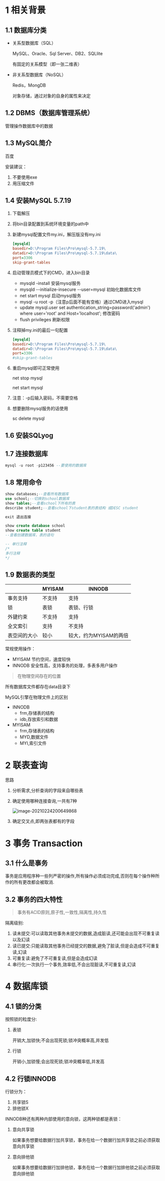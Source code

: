 # 1 相关背景

## 1.1 数据库分类

- 关系型数据库（SQL）

  MySQL、Oracle、Sql Server、DB2、SQLlite

  有固定的关系模型（即一张二维表）

- 非关系型数据库（NoSQL）

  Redis，MongDB

  对象存储，通过对象的自身的属性来决定



## 1.2 DBMS（数据库管理系统）

管理操作数据库中的数据

## 1.3 MySQL简介

百度



安装建议：

1. 不要使用exe
2. 用压缩文件



## 1.4 安装MySQL 5.7.19

1. 下载解压

2. 将bin目录配置到系统环境变量的path中

3. 新建mysql配置文件my.ini，解压版没有my.ini

   ``` ini
   [mysqld]
   basedir=D:\Program Files\Pro\mysql-5.7.19\
   datadir=D:\Program Files\Pro\mysql-5.7.19\data\
   port=3306
   skip-grant-tables
   ```

4. 启动管理员模式下的CMD，进入bin目录

   - mysqld -install 安装mysql服务
   - mysqld --initialize-insecure --user=mysql 初始化数据库文件
   - net start mysql 启动mysql服务
   - mysql -u root -p（注意p后面不能有空格）通过CMD进入mysql
   - update mysql.user set authentication_string=password('admin') where user='root' and Host='localhost'; 修改密码
   - flush privileges 刷新权限

5. 注释掉my.ini的最后一句配置

   ``` ini
   [mysqld]
   basedir=D:\Program Files\Pro\mysql-5.7.19\
   datadir=D:\Program Files\Pro\mysql-5.7.19\data\
   port=3306
   #skip-grant-tables
   ```

6. 重启mysql即可正常使用

   net stop mysql

   net start mysql

7. 注意：-p后输入密码，不需要空格

8. 想要删除mysql服务的话使用 

   sc delete mysql



## 1.6 安装SQLyog

## 1.7 连接数据库

``` sql
mysql -u root -p123456 --要使用的数据库
```

## 1.8 常用命令

``` sql
show databases;--查看所有数据库
use school;--切换到school数据库
show tables;--查看school下所有的表
describe student;--查看school下student表的表结构 或DESC student

exit 退出连接

show create database school
show create table student
--查看创建数据库，表的语句

-- 单行注释
/*
多行注释
*/
```

## 1.9 数据表的类型

|              | MYISAM | INNODB                 |
| ------------ | ------ | ---------------------- |
| 事务支持     | 不支持 | 支持                   |
| 锁           | 表锁   | 表锁、行锁             |
| 外键约束     | 不支持 | 支持                   |
| 全文索引     | 支持   | 不支持                 |
| 表空间的大小 | 较小   | 较大，约为MYISAM的两倍 |

常规使用操作：

- MYISAM 节约空间，速度较快
- INNODB 安全性高，支持事务的处理，多表多用户操作

> 在物理空间存在的位置

所有数据库文件都存在data目录下

MySQL引擎在物理文件上的区别

- INNODB
  - frm,存储表的结构
  - idb,存放索引和数据
- MYISAM
  - frm,存储表的结构
  - MYD,数据文件
  - MYI,索引文件



# 2 联表查询

思路

1. 分析需求,分析查询的字段来自哪些表

2. 确定使用哪种连接查询,一共有7种

   ![image-20210224200649868](MySql.assets\image-20210224200649868.png)

3. 确定交叉点,即两张表都有的字段



# 3 事务 Transaction

## 3.1 什么是事务

事务是应用程序种一些列严密的操作,所有操作必须成功完成,否则在每个操作种所作的所有更改都会被取消.

## 3.2 事务的四大特性

> 事务有ACID原则,原子性,一致性,隔离性,持久性

隔离级别:

1. 读未提交:可以读取其他事务未提交的数据,造成脏读,还可能会出现不可重复读以及幻读
2. 读已提交:只能读取其他事务已经提交的数据,避免了脏读,但是会造成不可重复读,幻读
3. 可重复读:避免了不可重复读,但是会造成幻读
4. 串行化:一次执行一个事务,效率低,不会出现脏读,不可重复读,幻读



# 4 数据库锁

## 4.1 锁的分类

按照锁的粒度分:

1. 表锁

   开销大,加锁快;不会出现死锁;锁冲突概率高,并发低

2. 行锁

   开销小,加锁慢;会出现死锁;锁冲突概率低,并发高

## 4.2 行锁INNODB

行锁分为：

1. 共享锁S
2. 排他锁X

INNODB种还有两种内部使用的意向锁，这两种锁都是表锁：

1. 意向共享锁

   如果事务想要给数据行加共享锁，事务在给一个数据行加共享锁之前必须获取意向共享锁

2. 意向排他锁

   如果事务想要给数据行加排他锁，事务在给一个数据行加排他锁之前必须获取意向排他锁